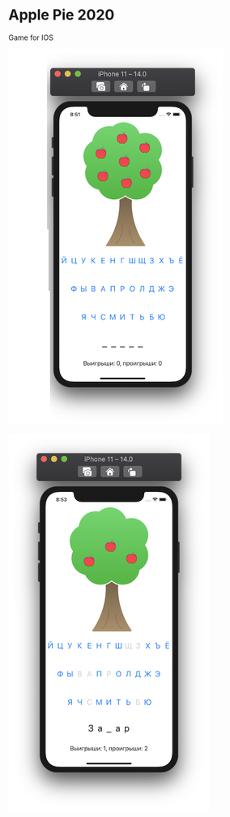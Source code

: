 # Apple Pie 2020

Game for IOS

![Screeshots01](https://github.com/artalebar/Apple-Pie-2020/blob/main/Apple%20Pie/Screenshorts/Screenshort01.png?raw=true)

![Screeshots02](https://github.com/artalebar/Apple-Pie-2020/blob/main/Apple%20Pie/Screenshorts/Screenshort02.png?raw=true)
